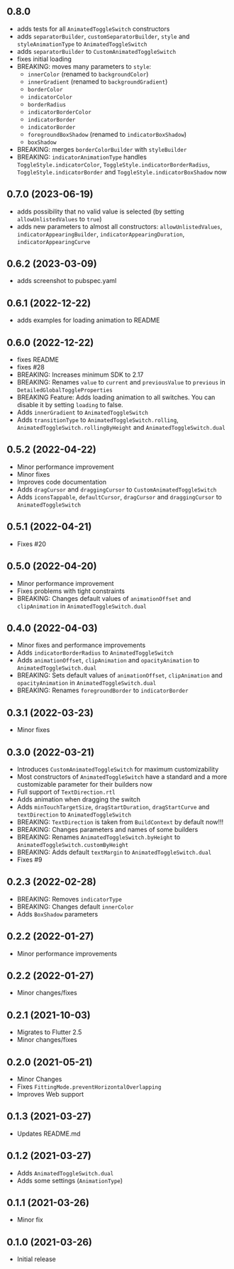 ## 0.8.0
- adds tests for all `AnimatedToggleSwitch` constructors
- adds `separatorBuilder`, `customSeparatorBuilder`, `style` and `styleAnimationType` to `AnimatedToggleSwitch`
- adds `separatorBuilder` to `CustomAnimatedToggleSwitch`
- fixes initial loading
- BREAKING: moves many parameters to `style`:
  - `innerColor` (renamed to `backgroundColor`)
  - `innerGradient` (renamed to `backgroundGradient`)
  - `borderColor`
  - `indicatorColor`
  - `borderRadius`
  - `indicatorBorderColor`
  - `indicatorBorder`
  - `indicatorBorder`
  - `foregroundBoxShadow` (renamed to `indicatorBoxShadow`)
  - `boxShadow`
- BREAKING: merges `borderColorBuilder` with `styleBuilder`
- BREAKING: `indicatorAnimationType` handles `ToggleStyle.indicatorColor`, `ToggleStyle.indicatorBorderRadius`, `ToggleStyle.indicatorBorder` and `ToggleStyle.indicatorBoxShadow` now

## 0.7.0 (2023-06-19)

- adds possibility that no valid value is selected (by setting `allowUnlistedValues` to `true`)
- adds new parameters to almost all constructors: `allowUnlistedValues`, `indicatorAppearingBuilder`, `indicatorAppearingDuration`, `indicatorAppearingCurve`

## 0.6.2 (2023-03-09)

- adds screenshot to pubspec.yaml

## 0.6.1 (2022-12-22)

- adds examples for loading animation to README

## 0.6.0 (2022-12-22)

- fixes README
- fixes #28
- BREAKING: Increases minimum SDK to 2.17
- BREAKING: Renames `value` to `current` and `previousValue` to `previous` in `DetailedGlobalToggleProperties`
- BREAKING Feature: Adds loading animation to all switches. You can disable it by setting `loading` to false.
- Adds `innerGradient` to `AnimatedToggleSwitch`
- Adds `transitionType` to `AnimatedToggleSwitch.rolling`, `AnimatedToggleSwitch.rollingByHeight` and `AnimatedToggleSwitch.dual`

## 0.5.2 (2022-04-22)

- Minor performance improvement
- Minor fixes
- Improves code documentation
- Adds `dragCursor` and `draggingCursor` to `CustomAnimatedToggleSwitch`
- Adds `iconsTappable`, `defaultCursor`, `dragCursor` and `draggingCursor` to `AnimatedToggleSwitch`

## 0.5.1 (2022-04-21)

- Fixes #20

## 0.5.0 (2022-04-20)

- Minor performance improvement
- Fixes problems with tight constraints
- BREAKING: Changes default values of `animationOffset` and `clipAnimation` in `AnimatedToggleSwitch.dual`

## 0.4.0 (2022-04-03)

- Minor fixes and performance improvements
- Adds `indicatorBorderRadius` to `AnimatedToggleSwitch`
- Adds `animationOffset`, `clipAnimation` and `opacityAnimation` to `AnimatedToggleSwitch.dual`
- BREAKING: Sets default values of `animationOffset`, `clipAnimation` and `opacityAnimation` in `AnimatedToggleSwitch.dual`
- BREAKING: Renames `foregroundBorder` to `indicatorBorder`

## 0.3.1 (2022-03-23)

- Minor fixes

## 0.3.0 (2022-03-21)

- Introduces `CustomAnimatedToggleSwitch` for maximum customizability
- Most constructors of `AnimatedToggleSwitch` have a standard and a more customizable parameter for their builders now
- Full support of `TextDirection.rtl`
- Adds animation when dragging the switch
- Adds `minTouchTargetSize`, `dragStartDuration`, `dragStartCurve` and `textDirection` to `AnimatedToggleSwitch`
- BREAKING: `TextDirection` is taken from `BuildContext` by default now!!!
- BREAKING: Changes parameters and names of some builders
- BREAKING: Renames `AnimatedToggleSwitch.byHeight` to `AnimatedToggleSwitch.customByHeight`
- BREAKING: Adds default `textMargin` to `AnimatedToggleSwitch.dual`
- Fixes #9

## 0.2.3 (2022-02-28)

- BREAKING: Removes `indicatorType`
- BREAKING: Changes default `innerColor`
- Adds `BoxShadow` parameters

## 0.2.2 (2022-01-27)

- Minor performance improvements

## 0.2.2 (2022-01-27)

- Minor changes/fixes

## 0.2.1 (2021-10-03)

- Migrates to Flutter 2.5
- Minor changes/fixes

## 0.2.0 (2021-05-21)

- Minor Changes
- Fixes `FittingMode.preventHorizontalOverlapping`
- Improves Web support

## 0.1.3 (2021-03-27)

- Updates README.md

## 0.1.2 (2021-03-27)

- Adds `AnimatedToggleSwitch.dual`
- Adds some settings (`AnimationType`)

## 0.1.1 (2021-03-26)

- Minor fix

## 0.1.0 (2021-03-26)

- Initial release
